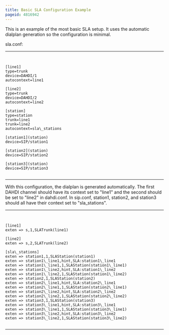 ```yaml
---
title: Basic SLA Configuration Example
pageid: 4816942
---
```


This is an example of the most basic SLA setup. It uses the automatic dialplan generation so the configuration is minimal.   

sla.conf:




---

  
  


```


[line1]
type=trunk 
device=DAHDI/1 
autocontext=line1 

[line2] 
type=trunk 
device=DAHDI/2 
autocontext=line2 

[station] 
type=station 
trunk=line1 
trunk=line2 
autocontext=sla\_stations 

[station1](station) 
device=SIP/station1 

[station2](station) 
device=SIP/station2 

[station3](station) 
device=SIP/station3


```



---


With this configuration, the dialplan is generated automatically. The first DAHDI channel should have its context set to "line1" and the second should be set to "line2" in dahdi.conf. In sip.conf, station1, station2, and station3 should all have their context set to "sla\_stations".   





---

  
  


```


[line1] 
exten => s,1,SLATrunk(line1) 

[line2] 
exten => s,2,SLATrunk(line2) 

[sla\_stations] 
exten => station1,1,SLAStation(station1) 
exten => station1\_line1,hint,SLA:station1\_line1 
exten => station1\_line1,1,SLAStation(station1\_line1) 
exten => station1\_line2,hint,SLA:station1\_line2 
exten => station1\_line2,1,SLAStation(station1\_line2) 
exten => station2,1,SLAStation(station2) 
exten => station2\_line1,hint,SLA:station2\_line1 
exten => station2\_line1,1,SLAStation(station2\_line1) 
exten => station2\_line2,hint,SLA:station2\_line2 
exten => station2\_line2,1,SLAStation(station2\_line2) 
exten => station3,1,SLAStation(station3) 
exten => station3\_line1,hint,SLA:station3\_line1 
exten => station3\_line1,1,SLAStation(station3\_line1) 
exten => station3\_line2,hint,SLA:station3\_line2 
exten => station3\_line2,1,SLAStation(station3\_line2)


```



---



